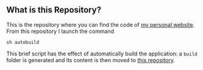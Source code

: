 ## What is this Repository?

This is the repository where you can find the code of [my personal website](https://giolaga.com).
From this repository I launch the command
```
sh autobuild
```
This brief script has the effect of automatically build the application:
a ```build``` folder is generated and its content is then moved to [this repository](https://github.com/iamgiolaga/iamgiolaga.github.io).
